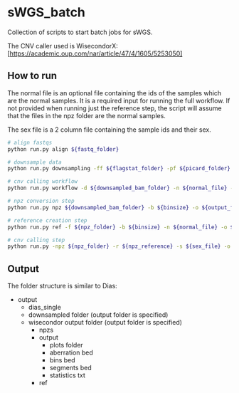 # sWGS_batch
Collection of scripts to start batch jobs for sWGS.

The CNV caller used is WisecondorX: [https://academic.oup.com/nar/article/47/4/1605/5253050]

## How to run

The normal file is an optional file containing the ids of the samples which are the normal samples. It is a required input for running the full workflow. If not provided when running just the reference step, the script will assume that the files in the npz folder are the normal samples.

The sex file is a 2 column file containing the sample ids and their sex.

```bash
# align fastqs
python run.py align ${fastq_folder}

# downsample data
python run.py downsampling -ff ${flagstat_folder} -pf ${picard_folder} -c ${coverage} -o ${output_folder}

# cnv calling workflow
python run.py workflow -d ${downsampled_bam_folder} -n ${normal_file} -s ${sex_file} -b_npz ${binsize_npz} -b_ref ${binsize_ref} -o ${output_folder}

# npz conversion step
python run.py npz ${downsampled_bam_folder} -b ${binsize} -o ${output_folder}

# reference creation step
python run.py ref -f ${npz_folder} -b ${binsize} -n ${normal_file} -o ${output_folder}

# cnv calling step
python run.py -npz ${npz_folder} -r ${npz_reference} -s ${sex_file} -o ${output_folder}
```

## Output

The folder structure is similar to Dias:
- output
  - dias_single
  - downsampled folder (output folder is specified)
  - wisecondor output folder (output folder is specified)
    - npzs
    - output
      - plots folder
      - aberration bed
      - bins bed
      - segments bed
      - statistics txt
    - ref
